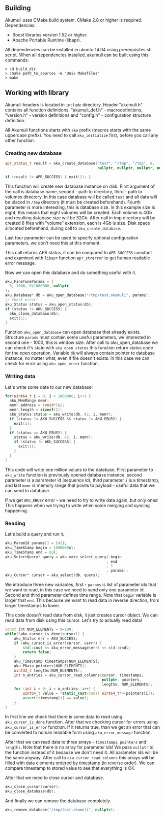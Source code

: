 Building
--------

Akumuli uses CMake build system. CMake 2.8 or higher is required. Dependencies:
* Boost libraries version 1.52 or higher.
* Apache Portable Runtime (libapr).

All dependencies can be installed in ubuntu 14.04 using prerequisites.sh script.
When all dependencies installed, akumuli can be built using this commands:
```
> cd build_dir
> cmake path_to_sources -G "Unix Makefiles"
> make
```

Working with library
--------------------
Akumuli headers is located in `include` directory. Header "akumuli.h" contains all function definitions, "akumuli_def.h" - macrodefinitions, "version.h" - version definitions and "config.h" - configuration structure definition.

All Akumuli functions starts with `aku` prefix (macros starts with the same uppercase prefix).
You need to call `aku_initialize` first, before you call any other function.

### Creating new database
```cpp
apr_status_t result = aku_create_database("test", "/tmp", "/tmp", 8, 
                                          nullptr, nullptr, nullptr, nullptr);

if (result != APR_SUCCESS) { exit(1); }
```
This function will create new database instance on disk. First argument of the call is database name, second - path to directory, third - path to volumes directory. In this case database will be called `test` and all data will be placed in `/tmp` directory (it must be created beforehand). Fourth parameter is more interesting, this is database size. In this example size is eight, this means that eight volumes will be created. Each volume is 4Gb and resulting database size will be 32Gb. After call in tmp directory will be created 8 files with "volume" extension, each is 4Gb is size. Disk space allocated beforehand, during call to `aku_create_database`.

Last four parameter can be used to specify optional configuration parameters, we don't need this at this moment.

This call returns APR status, it can be compared to `APR_SUCCESS` constant and examined with `libapr` function `apr_strerror` to get human readable error message.

Now we can open this database and do something useful with it.
```cpp
aku_FineTuneParams = {
  0, 1000, 0x1000000, nullptr
};
aku_Database* db = aku_open_database("/tmp/test.akumuli", params);
// check error!
aku_Status status = aku_open_status(db);
if (status != AKU_SUCCESS) {
  aku_close_database(db);
  exit(1);
}
```
Function `aku_open_database` can open database that already exists. Structure `params` must contain some useful parameters, we interested in second one - 1000, this is window size. After call to aku_open_database we can check it's state with `aku_open_status` this function return status code for the open operation. Variable `db` will always contain pointer to database instance, no matter what, even if file doesn't exists. In this case we can check for error using `aku_open_error` function.

### Writing data
Let's write some data to our new database!
```cpp
for(uint64_t i = 0; i < 1000000; i++) {
  aku_MemRange memr;
  memr.address = (void*)&1;
  memr.length = sizeof(1);
  aku_Status status = aku_write(db, 42, i, memr);
  if (status != AKU_SUCCESS && status != AKU_EBUSY) {
    exit(1);
  }
  if (status == AKU_EBUSY) {
    status = aku_write(db, 42, i, memr);
    if (status != AKU_SUCCESS) {
      exit(1);
    }
  }
}
```
This code will write one million values to the database. First parameter to `aku_write` function is previously opened database instance, second parameter is a parameter id (sequence id), third parameter `i` is a timestamp, and last `memr` is memory range that points to payload - useful data that we can send to database.

If we get `AKU_EBUSY` error - we need to try to write data again, but only ones! This happens when we trying to write when some merging and syncing happening. 

### Reading
Let's build a query and run it.
```cpp
aku_ParamId params[] = {42};
aku_TimeStamp begin = 1000000ul;
aku_TimeStamp end = 0ul;
aku_SelectQuery* query = aku_make_select_query( begin
                                              , end
                                              , 1
                                              , params);
aku_Cursor* cursor = aku_select(db, query);
```
We introduce three new variables, first - `params` is list of parameter ids that we want to read, in this case we need to send only one parameter id. Second and third parameter defines time range. Note that `begin` variable is larger that `end`. This because we want to read data in reverse direction, from larger timestamps to lower.

This code doesn't read data from disk, it just creates cursor object. We can read data from disk using this cursor. Let's try to actually read data!
```cpp
const int NUM_ELEMENTS = 0x100;
while(!aku_cursor_is_done(cursor)) {
    aku_Status err = AKU_SUCCESS;
    if (aku_cursor_is_error(cursor, &err)) {
        std::cout << aku_error_message(err) << std::endl;
        return false;
    }
    aku_TimeStamp timestamps[NUM_ELEMENTS];
    aku_PData pointers[NUM_ELEMENTS];
    uint32_t lengths[NUM_ELEMENTS];
    int n_entries = aku_cursor_read_columns(cursor, timestamps, 
                                            nullptr, pointers, 
                                            lengths, NUM_ELEMENTS);
    for (int i = 0; i < n_entries; i++) {
        uint64_t value = *static_cast<const uint64_t*>(pointers[i]);
        assert(timestamp[i] == value);
    }
}
```
In first line we check that there is some data to read using `aku_cursor_is_done` function. After that we checking cursor for errors using `aku_cursor_is_error` function. If it returns true, than we get an error that can be converted to human readable form using `aku_error_message` function.

After that we can read data to three arrays - `timestamps`, `pointers` and `lengths`. Note that there is no array for parameter ids! We pass `nullptr` to the function instead of it because we don't need it. All parameter ids will be the same anyway. After call to `aku_cursor_read_columns` this arrays will be filled with data elements ordered by timestamp (in reverse order). We can compare timestamp to stored value to see that everything is OK.

After that we need to close cursor and database.
```cpp
aku_close_cursor(cursor);
aku_close_database(db);
```
And finally we can remove the database completely.
```cpp
aku_remove_database("/tmp/test.akumuli", nullptr);
```
